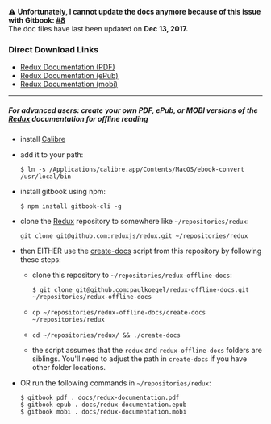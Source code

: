 ⚠️ **Unfortunately, I cannot update the docs anymore because of this issue with Gitbook: [#8](https://github.com/paulkoegel/redux-offline-docs/issues/8)**  
The doc files have last been updated on **Dec 13, 2017.**


### Direct Download Links

+ [Redux Documentation (PDF)](https://github.com/paulkoegel/redux-offline-docs/raw/master/redux-documentation-2017-12-13.pdf)
+ [Redux Documentation (ePub)](https://github.com/paulkoegel/redux-offline-docs/raw/master/redux-documentation-2017-12-13.epub)
+ [Redux Documentation (mobi)](https://github.com/paulkoegel/redux-offline-docs/raw/master/redux-documentation-2017-12-13.mobi)

---

##### For advanced users: create your own PDF, ePub, or MOBI versions of the [Redux](https://github.com/reactjs/redux) documentation for offline reading
+ install [Calibre](http://calibre-ebook.com/)
+ add it to your path:

    ```
    $ ln -s /Applications/calibre.app/Contents/MacOS/ebook-convert /usr/local/bin
    ```

+ install gitbook using npm:

  ```
  $ npm install gitbook-cli -g
  ```

+ clone the [Redux](https://github.com/reactjs/redux) repository to somewhere like `~/repositories/redux`:

  ```
  git clone git@github.com:reduxjs/redux.git ~/repositories/redux
  ```

+ then EITHER use the [create-docs](./create-docs) script from this repository by following these steps:
  - clone this repository to `~/repositories/redux-offline-docs`:
  
      ```
      $ git clone git@github.com:paulkoegel/redux-offline-docs.git ~/repositories/redux-offline-docs
      ```
      
  - `cp ~/repositories/redux-offline-docs/create-docs ~/repositories/redux`
  - `cd ~/repositories/redux/ && ./create-docs`
  - the script assumes that the `redux` and `redux-offline-docs` folders are siblings. You'll need to adjust the path in `create-docs` if you have other folder locations.

+ OR run the following commands in `~/repositories/redux`:

    ```
    $ gitbook pdf . docs/redux-documentation.pdf
    $ gitbook epub . docs/redux-documentation.epub
    $ gitbook mobi . docs/redux-documentation.mobi
    ```
